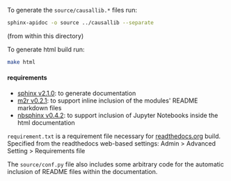 To generate the `source/causallib.*` files run:
```bash
sphinx-apidoc -o source ../causallib --separate
```
(from within this directory)

To generate html build run:
```bash
make html
```

#### requirements
* [sphinx v2.1.0](http://www.sphinx-doc.org/en/master/): to generate documentation
* [m2r v0.2.1](https://github.com/miyakogi/m2r): to support inline inclusion of the modules' README markdown files
* [nbsphinx v0.4.2](https://nbsphinx.readthedocs.io): to support inclusion of Jupyter Notebooks inside the html 
  documentation

`requirement.txt` is a requirement file necessary for [readthedocs.org](readthedocs.org) build.
Specified from the readthedocs web-based settings: Admin > Advanced Setting > Requirements file

The `source/conf.py` file also includes some arbitrary code for the automatic 
inclusion of README files within the documentation.
